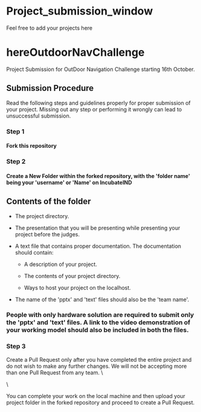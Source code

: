 # Project_submission_window
Feel free to add your projects here
# hereOutdoorNavChallenge

Project Submission for OutDoor Navigation Challenge starting 16th October.

## Submission Procedure

Read the following steps and guidelines properly for proper submission of your project. Missing out any step or performing it wrongly can lead to unsuccessful submission. 

### Step 1

#### Fork this repository

### Step 2

#### Create a New Folder within the forked repository, with the 'folder name' being your 'username' or 'Name' on IncubateIND

## Contents of the folder

+ The project directory.

+ The presentation that you will be presenting while presenting your project before the judges.

+ A text file that contains proper documentation. The documentation should contain:

    - A description of your project.

    - The contents of your project directory.

    - Ways to host your project on the localhost.

+ The name of the 'pptx' and 'text' files should also be the 'team name'.

### People with only hardware solution are required to submit only the 'pptx' and 'text' files. A link to the video demonstration of your working model should also be included in both the files.

### Step 3

Create a Pull Request only after you have completed the entire project and do not wish to make any further changes. We will not be accepting more than one Pull Request from any team. \

\

You can complete your work on the local machine and then upload your project folder in the forked repository and proceed to create a Pull Request.
